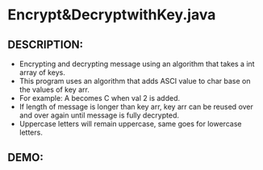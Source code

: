  
 # Encrypt&DecryptwithKey.java
 
 ## DESCRIPTION:
 * Encrypting and decrypting message using an algorithm that takes a int array of keys.
 * This program uses an algorithm that adds ASCI value to char base on the values of key arr.
 * For example: A becomes C when val 2 is added.
 * If length of message is longer than key arr, key arr can be reused over and over again until message is fully decrypted.
 * Uppercase letters will remain uppercase, same goes for lowercase letters.

 ## DEMO:
